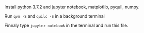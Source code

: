 Install python 3.7.2 and jupyter notebook, matplotlib, pyquil, numpy.

Run `qvm -S` and `quilc -S` in a background terminal

Finnaly type `jupyter notebook` in the terminal and run this file.

